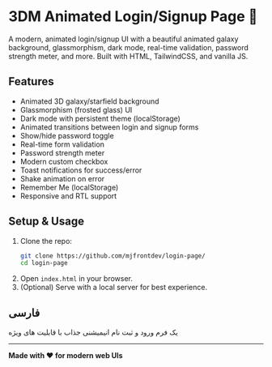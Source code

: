 # 3DM Animated Login/Signup Page 🚀

A modern, animated login/signup UI with a beautiful animated galaxy background, glassmorphism, dark mode, real-time validation, password strength meter, and more. Built with HTML, TailwindCSS, and vanilla JS.

## Features
- Animated 3D galaxy/starfield background
- Glassmorphism (frosted glass) UI
- Dark mode with persistent theme (localStorage)
- Animated transitions between login and signup forms
- Show/hide password toggle
- Real-time form validation
- Password strength meter
- Modern custom checkbox
- Toast notifications for success/error
- Shake animation on error
- Remember Me (localStorage)
- Responsive and RTL support

## Setup & Usage
1. Clone the repo:
   ```bash
   git clone https://github.com/mjfrontdev/login-page/
   cd login-page
   ```
2. Open `index.html` in your browser.
3. (Optional) Serve with a local server for best experience.


## فارسی
یک فرم ورود و ثبت نام انیمیشنی جذاب با قابلیت های ویژه

---

**Made with ❤️ for modern web UIs** 
